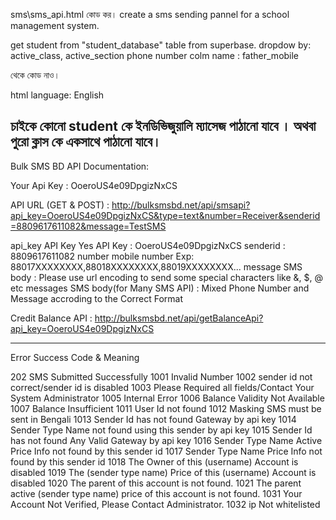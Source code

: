 sms\sms_api.html কোড কর। 
create a sms sending pannel for a school management system.  


get student from "student_database" table from superbase. 
dropdow by: active_class, active_section 
phone number colm name : father_mobile
<script src="../login/auth-check_copy.js"></script> থেকে কোড নাও। 
html language: English

চাইকে কোনো student কে ইনডিভিজুয়ালি ম্যাসেজ পাঠানো যাবে । অথবা পুরো ক্লাস কে একসাথে পাঠানো যাবে। 
--------------------------------------------
Bulk SMS BD API Documentation: 

Your Api Key  :  OoeroUS4e09DpgizNxCS

API URL (GET & POST) : http://bulksmsbd.net/api/smsapi?api_key=OoeroUS4e09DpgizNxCS&type=text&number=Receiver&senderid=8809617611082&message=TestSMS


api_key	API Key	Yes	API Key : OoeroUS4e09DpgizNxCS
senderid	 : 8809617611082
number	mobile number	Exp: 88017XXXXXXXX,88018XXXXXXXX,88019XXXXXXXX...
message	SMS body :	Please use url encoding to send some special characters like &, $, @ etc
messages	SMS body(for Many SMS API)	:	Mixed Phone Number and Message accroding to the Correct Format

Credit Balance API : http://bulksmsbd.net/api/getBalanceApi?api_key=OoeroUS4e09DpgizNxCS


----------------------------------------
Error Success Code & Meaning

202	    SMS Submitted Successfully
1001	Invalid Number
1002	sender id not correct/sender id is disabled
1003	Please Required all fields/Contact Your System Administrator
1005	Internal Error
1006	Balance Validity Not Available
1007	Balance Insufficient
1011	User Id not found
1012	Masking SMS must be sent in Bengali
1013	Sender Id has not found Gateway by api key
1014	Sender Type Name not found using this sender by api key
1015	Sender Id has not found Any Valid Gateway by api key
1016	Sender Type Name Active Price Info not found by this sender id
1017	Sender Type Name Price Info not found by this sender id
1018	The Owner of this (username) Account is disabled
1019	The (sender type name) Price of this (username) Account is disabled
1020	The parent of this account is not found.
1021	The parent active (sender type name) price of this account is not found.
1031	Your Account Not Verified, Please Contact Administrator.
1032	ip Not whitelisted